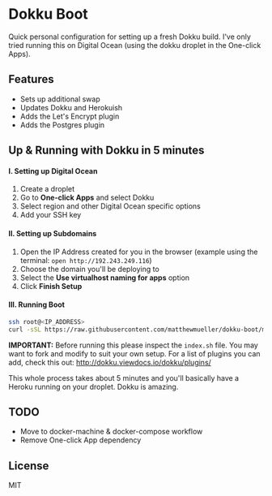 # Dokku Boot

Quick personal configuration for setting up a fresh Dokku build. I've only tried running this on Digital Ocean (using the dokku droplet in the One-click Apps).

## Features

- Sets up additional swap
- Updates Dokku and Herokuish
- Adds the Let's Encrypt plugin
- Adds the Postgres plugin

## Up & Running with Dokku in 5 minutes

#### I. Setting up Digital Ocean

1. Create a droplet
2. Go to **One-click Apps** and select Dokku
3. Select region and other Digital Ocean specific options
4. Add your SSH key

#### II. Setting up Subdomains

1. Open the IP Address created for you in the browser (example using the terminal: `open http://192.243.249.116`)
2. Choose the domain you'll be deploying to
3. Select the **Use virtualhost naming for apps** option
4. Click **Finish Setup**

#### III. Running Boot

```sh
ssh root@<IP_ADDRESS>
curl -sSL https://raw.githubusercontent.com/matthewmueller/dokku-boot/master/index.sh | bash /dev/stdin
```

**IMPORTANT:** Before running this please inspect the `index.sh` file. You may want to fork and modify to suit your own setup. For a list of plugins you can add, check this out: http://dokku.viewdocs.io/dokku/plugins/

This whole process takes about 5 minutes and you'll basically have a Heroku running on your droplet. Dokku is amazing.

## TODO

- Move to docker-machine & docker-compose workflow
- Remove One-click App dependency

## License

MIT
